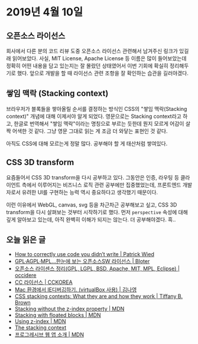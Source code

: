 # 2019년 4월 10일

## 오픈소스 라이선스

회사에서 다른 분의 코드 리뷰 도중 오픈소스 라이선스 관련해서 남겨주신 링크가 있길래 읽어보았다. 사실, MIT License, Apache License 등 이름은 많이 들어보았는데 정확히 어떤 내용을 담고 있는지는 잘 몰랐던 상태였어서 이번 기회에 확실히 정리해두기로 했다. 앞으로 개발을 할 때 라이선스 관련 조항을 잘 확인하는 습관을 길러야겠다.

## 쌓임 맥락 (Stacking context)

브라우저가 블록들을 쌓아올릴 순서를 결정하는 방식인 CSS의 "쌓임 맥락(Stacking context)" 개념에 대해 이제서야 알게 되었다. 영문으로는 Stacking context라고 하고, 한글로 번역해서 "쌓임 맥락"이라는 명칭으로 부르는 듯한데 뭔지 모르게 어감이 살짝 어색한 것 같다. 그냥 영문 그대로 읽는 게 조금 더 와닿는 표현인 것 같다.

아직도 CSS에 대해 모르는게 정말 많다. 공부해야 할 게 태산처럼 쌓여있다.

## CSS 3D transform

요즘들어서 CSS 3D transform을 다시 공부하고 있다. 그동안은 인증, 라우팅 등 클라이언트 측에서 이루어지는 비즈니스 로직 관련 공부에만 집중했었는데, 프론트엔드 개발자로서 유려한 UI를 구현하는 능력 역시 중요하다고 생각했기 때문이다.

이런 이유에서 WebGL, canvas, svg 등을 차근차근 공부해보고 싶고, CSS 3D transform을 다시 살펴보는 것부터 시작하기로 했다. 먼저 `perspective` 속성에 대해 깊게 알아보고 있는데, 아직 완벽히 이해가 되지는 않는다. 더 공부해야겠다. 흑..

## 오늘 읽은 글

* [How to correctly use code you didn’t write | Patrick Wied](https://www.patrick-wied.at/blog/how-to-correctly-use-code-you-didnt-write)
* [GPL·AGPL·MPL…한눈에 보는 오픈소스SW 라이선스 | Bloter](http://www.bloter.net/archives/209318)
* [오픈소스 라이센스 정리(GPL, LGPL, BSD, Apache, MIT, MPL, Eclipse) | occidere](https://m.blog.naver.com/occidere/220850682345)
* [CC 라이선스 | CCKOREA](http://cckorea.org/xe/?mid=ccl)
* [Mac 환경에서 IE디버깅하기. (virtualBox 사용) | 김나영](https://spacecloud.kr/space/14835?b=b)
* [CSS stacking contexts: What they are and how they work | Tiffany B. Brown](https://tiffanybbrown.com/2015/09/css-stacking-contexts-wtf/index.html#fn:1)
* [Stacking without the z-index property | MDN](https://developer.mozilla.org/en-US/docs/Web/CSS/CSS_Positioning/Understanding_z_index/Stacking_without_z-index)
* [Stacking with floated blocks | MDN](https://developer.mozilla.org/en-US/docs/Web/CSS/CSS_Positioning/Understanding_z_index/Stacking_and_float)
* [Using z-index | MDN](https://developer.mozilla.org/en-US/docs/Web/CSS/CSS_Positioning/Understanding_z_index/Adding_z-index)
* [The stacking context](https://developer.mozilla.org/en-US/docs/Web/CSS/CSS_Positioning/Understanding_z_index/The_stacking_context)
* [프로그레시브 웹 앱 소개 | MDN](https://developer.mozilla.org/ko/docs/Web/Progressive_web_apps/%EC%86%8C%EA%B0%9C)
